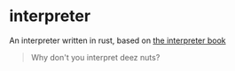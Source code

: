 # interpreter

An interpreter written in rust, based on [the interpreter book](https://interpreterbook.com/)

> Why don't you interpret deez nuts?

